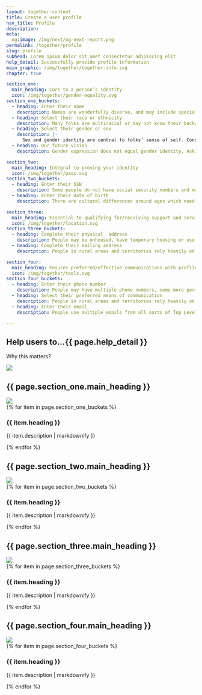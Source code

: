 ```yaml
---
layout: together-content
title: Create a user profile
nav_title: Profile
description:
meta:
  og:image: /img/next/og-next-report.png
permalink: /together/profile
slug: profile
subhead: Lorem ipsum dolor sit amet consectetur adipiscing elit
help_detail: Successfully provide profile information
main_graphic: /img/together/together-info.svg
chapter: true

section_one:
  main_heading: Core to a person’s identity
  icon: /img/together/gender-equality.svg
section_one_buckets: 
  - heading: Enter their name
    description: Names are wonderfully diverse, and may include special characters, be very long or short (impacting character requirements), or have capitalization requirements that are often ignored. People may have multi-word last names or a single given name.
  - heading: Select their race or ethnicity
    description: Many folks are multiracial or may not know their background. They may identify as one thing but genetics indicate another. Additionally, there needs to be an attempt at sensitively capturing the nuances of ethnicity and/or race.
  - heading: Select their gender or sex
    description: |-
      Sex and gender identity are central to folks’ sense of self. Considerations: LGBTQ+; A. Hernandez's work; VA's approach; OMB's requirements. There may also be safety issues with this disclosure that need to be considered. Need to evaluate whether the question is actually necessary information to capture.
  - heading: Our future vision
    description: Gender expression does not equal gender identity. Asking for, and correctly using someone’s preferred pronouns is one of the most basic ways to respect someone’s gender identify.

section_two:
  main_heading: Integral to proving your identity
  icon: /img/together/pass.svg
section_two_buckets: 
  - heading: Enter their SSN
    description: Some people do not have social security numbers and may have a hard time providing proof to obtain one. Updated validation rules may not be in place on all sites causing spurious failures.
  - heading: Enter their date of birth
    description: There are cultural differences around ages which need to be respected while supporting collection of date of birth for identity validation. Dates are also complicated by inconsistent formatting (US vs. international) that can make date and month hard to discern.

section_three:
  main_heading: Essential to qualifying for/receiving support and services
  icon: /img/together/location.svg
section_three_buckets: 
  - heading: Complete their physical  address
    description: People may be unhoused, have temporary housing or use addresses that rely on geographic markers. Also need to consider Google Plus Codes on Reservations. Multiple households might share addresses, leading to eligibility questions. Some Puerto Rican addresses are formatted differently than the 50 States.
  - heading: Complete their mailing address 
    description: People in rural areas and territories rely heavily on mailboxes, which can hinder disaster assistance.

section_four:
  main_heading: Ensures preferred/effective communications with profile
  icon: /img/together/tools.svg
section_four_buckets: 
  - heading: Enter their phone number
    description: People may have multiple phone numbers, some more permanent than others. 
  - heading: Select their preferred means of communication
    description: People in rural areas and territories rely heavily on mailboxes, which can hinder disaster assistance.
  - heading: Enter their email 
    description: People use multiple emails from all sorts of Top Level Domains (TLDs), which can cause validation challenges. 

---
```

<!-- top section -->
<section class="text-center margin-y-6">
  <div class="border-bottom-1px border-top-0 border-dashed">
    <h2>
      Help users to...<span class="text-base">{{ page.help_detail }}</span>
    </h2>
  </div>

  <p class="font-sans-2xl text-bold">Why this matters?</p>
  <img class="width-desktop" src="{{ page.main_graphic }}">
</section>

<!-- section one -->
<section class="together-section">      
  <h2 class="text-center font-sans-2xl text-base-dark text-normal">
    {{ page.section_one.main_heading }}
  </h2>
  <div class="display-flex flex-row flex-justify-center margin-bottom-4">
    <img class="width-9" src="{{ page.section_one.icon }}">
  </div>  
  <div class="grid-container">
    <div class="grid-row grid-gap-2">
      {% for item in page.section_one_buckets %}
        <div class="tablet:grid-col-3">
          <div class="together-section__header border-top-105 border-primary">
            <h3 class="together-section__heading">
            {{ item.heading }}
            </h3>
            <p>{{ item.description | markdownify }}</p>
          </div>
        </div>  
      {% endfor %}
    </div>
  </div>
</section>

<!-- section two and three -->
<section class="together-section">
<div class="grid-row grid-gap grid-container">
  <div class="tablet:grid-col-6">
    <h2 class="text-center font-sans-2xl text-base-dark text-normal margin-bottom-10">
      {{ page.section_two.main_heading }}
    </h2>
    <div class="display-flex flex-row flex-justify-center margin-bottom-4">
      <img class="width-9" src="{{ page.section_two.icon }}">
    </div>  
    <div class="grid-row grid-gap-2">
      {% for item in page.section_two_buckets %}
        <div class="tablet:grid-col-6">
          <div class="together-section__header border-top-105 border-secondary-vivid">
            <h3 class="together-section__heading">
            {{ item.heading }}
            </h3>
            <p>{{ item.description | markdownify }}</p>
          </div>
        </div>  
      {% endfor %}
    </div>
  </div>
  <div class="tablet:grid-col-6">
    <h2 class="text-center font-sans-2xl text-base-dark text-normal margin-bottom-4">
      {{ page.section_three.main_heading }}
    </h2>
    <div class="display-flex flex-row flex-justify-center margin-bottom-4">
      <img class="width-7" src="{{ page.section_three.icon }}">
    </div>  
    <div class="grid-row grid-gap-2">
      {% for item in page.section_three_buckets %}
        <div class="tablet:grid-col-6">
          <div class="together-section__header border-top-105 border-gold">
            <h3 class="together-section__heading">
            {{ item.heading }}
            </h3>
            <p>{{ item.description | markdownify }}</p>
          </div>
        </div>  
      {% endfor %}
    </div>    
  </div>
</div>      
</section>

<!-- section four -->
<section class="together-section">      
  <h2 class="text-center font-sans-2xl text-base-dark text-normal">
    {{ page.section_four.main_heading }}
  </h2>
  <div class="display-flex flex-row flex-justify-center margin-bottom-4">
    <img class="width-9" src="{{ page.section_four.icon }}">
  </div>  
  <div class="grid-container">
    <div class="grid-row grid-gap-2">
      {% for item in page.section_four_buckets %}
        <div class="tablet:grid-col-4">
          <div class="together-section__header border-together-green border-top-105">
            <h3 class="together-section__heading">
            {{ item.heading }}
            </h3>
            <p>{{ item.description | markdownify }}</p>
          </div>
        </div>  
      {% endfor %}
    </div>
  </div>
</section>